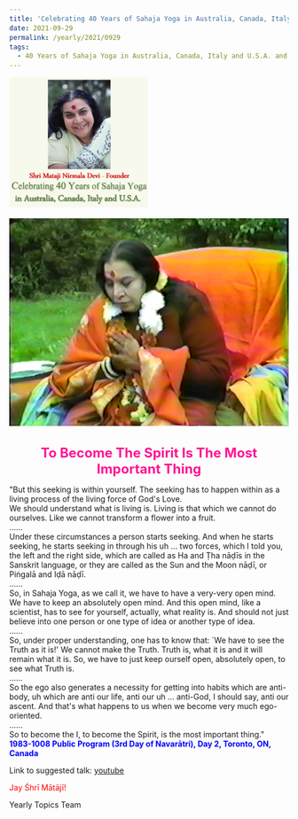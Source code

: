 ```yaml
---
title: 'Celebrating 40 Years of Sahaja Yoga in Australia, Canada, Italy and U.S.A. and its Culture, Post 36'
date: 2021-09-29
permalink: /yearly/2021/0929
tags:
  - 40 Years of Sahaja Yoga in Australia, Canada, Italy and U.S.A. and its Culture
---
```


<div style="text-align: left"><img src="/images/Celebrating40YearsSahajaYoga.png" width="250" /></div><br>

<div style="text-align: center"><img src="/images/image774.png" /></div>

<br>
<p style="color:DeepPink; text-align:center">
<font size="+2"><b>To Become The Spirit Is The Most Important Thing</b><br></font>
</p>

<p>
"But this seeking is within yourself. The seeking has to happen within as a living process of the living force of God's Love.<br>
We should understand what is living is. Living is that which we cannot do ourselves. Like we cannot transform a flower into a fruit.<br>
......<br>
Under these circumstances a person starts seeking. And when he starts seeking, he starts seeking in through his uh ... two forces, which I told you, the left and the right side, which are called as Ha and Ṭha nāḍīs in the Sanskrit language, or they are called as the Sun and the Moon nāḍī, or Piṅgalā and Iḍā nāḍī.<br>
......<br>
So, in Sahaja Yoga, as we call it, we have to have a very-very open mind. We have to keep an absolutely open mind. And this open mind, like a scientist, has to see for yourself, actually, what reality is. And should not just believe into one person or one type of idea or another type of idea.<br>
......<br>
So, under proper understanding, one has to know that: `We have to see the Truth as it is!' We cannot make the Truth. Truth is, what it is and it will remain what it is. So, we have to just keep ourself open, absolutely open, to see what Truth is.<br>
......<br>
So the ego also generates a necessity for getting into habits which are anti-body, uh which are anti our life, anti our uh ... anti-God, I should say, anti our ascent. And that's what happens to us when we become very much ego-oriented.<br>
......<br>
So to become the I, to become the Spirit, is the most important thing."<br>
<font color="blue"><b>1983-1008 Public Program (3rd Day of Navarātri), Day 2, Toronto, ON, Canada</b></font><br>
</p>

Link to suggested talk: <a href="https://youtu.be/Pm6gcCsVZmA"> youtube</a><br>

<p style="color:red;">Jay Śhrī Mātājī!<br></p>

Yearly Topics Team